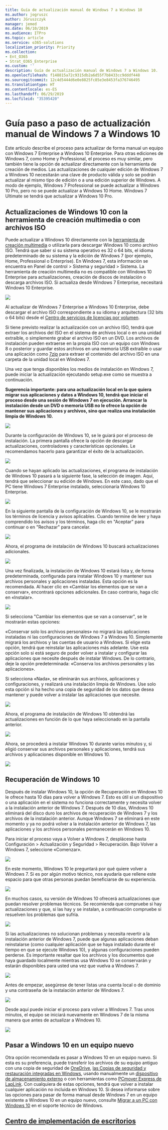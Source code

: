 ```yaml
---
title: Guía de actualización manual de Windows 7 a Windows 10
ms.author: jogruszc
author: JGruszczyk
manager: jemed
ms.date: 06/10/2019
ms.audience: ITPro
ms.topic: article
ms.service: o365-solutions
localization_priority: Priority
ms.collection:
- Ent_O365
- Strat_O365_Enterprise
ms.custom: ''
description: Guía de actualización manual de Windows 7 a Windows 10.
ms.openlocfilehash: f148815a72c9315db2a6d55f7b8433cc9dddf448
ms.sourcegitcommit: 12c4d5444d6e0e8825fc85e3e8453fa376746495
ms.translationtype: HT
ms.contentlocale: es-ES
ms.lasthandoff: 06/29/2019
ms.locfileid: "35395420"
---
```

# <a name="windows-7-to-windows-10-manual-upgrade-step-by-step-guide"></a>Guía paso a paso de actualización manual de Windows 7 a Windows 10

Este artículo describe el proceso para actualizar de forma manual un equipo con Windows 7 Enterprise a Windows 10 Enterprise. Para otras ediciones de Windows 7, como Home y Professional, el proceso es muy similar, pero también tiene la opción de actualizar directamente con la herramienta de creación de medios. Las actualizaciones de cualquier edición de Windows 7 a Windows 10 necesitarán una clave de producto válida y solo se podrán actualizar al mismo tipo de edición o a una edición superior de Windows. A modo de ejemplo, Windows 7 Professional se puede actualizar a Windows 10 Pro, pero no se puede actualizar a Windows 10 Home. Windows 7 Ultimate se tendrá que actualizar a Windows 10 Pro.

## <a name="windows-10-upgrades-using-the-media-creation-tool-or-iso-files"></a>Actualizaciones de Windows 10 con la herramienta de creación multimedia o con archivos ISO

Puede actualizar a Windows 10 directamente con la [herramienta de creación multimedia](https://www.microsoft.com/en-us/software-download/windows10ISO) o utilizarla para descargar Windows 10 como archivo ISO. Tendrá que saber si su sistema operativo es 32 o 64 bits, el idioma predeterminado de su sistema y la edición de Windows 7 (por ejemplo, Home, Professional o Enterprise). En Windows 7, esta información se encuentra en Panel de control \> Sistema y seguridad \> Sistema. La herramienta de creación multimedia no es compatible con Windows 10 Enterprise para actualizaciones, creación de discos de instalación o descarga archivos ISO. Si actualiza desde Windows 7 Enterprise, necesitará Windows 10 Enterprise.

![](media/windows-7-to-windows-10-upgrade-manual-media/windows-7-to-windows-10-upgrade-manual-media-1.png)

Al actualizar de Windows 7 Enterprise a Windows 10 Enterprise, debe descargar el archivo ISO correspondiente a su idioma y arquitectura (32 bits o 64 bits) desde el [Centro de servicios de licencias por volumen](https://www.microsoft.com/licensing/servicecenter/default.aspx).

Si tiene previsto realizar la actualización con un archivo ISO, tendrá que extraer los archivos del ISO en el sistema de archivos local o en una unidad extraíble, o simplemente grabar el archivo ISO en un DVD. Los archivos de instalación pueden extraerse en la propia ISO con un equipo con Windows 8 o posterior y guardar estos archivos en una memoria USB extraíble o usar una aplicación como [7zip](https://www.7-zip.org/) para extraer el contenido del archivo ISO en una carpeta de la unidad local en Windows 7.

Una vez que tenga disponibles los medios de instalación en Windows 7, puede iniciar la actualización ejecutando setup.exe como se muestra a continuación.

**Sugerencia importante: para una actualización local en la que quiera migrar sus aplicaciones y datos a Windows 10, tendrá que iniciar el proceso desde una sesión de Windows 7 en ejecución. Arrancar la instalación desde un DVD o memoria USB no le ofrece la opción de mantener sus aplicaciones y archivos, sino que realiza una instalación limpia de Windows 10.**

![](media/windows-7-to-windows-10-upgrade-manual-media/windows-7-to-windows-10-upgrade-manual-media-2.png)

Durante la configuración de Windows 10, se le guiará por el proceso de instalación. La primera pantalla ofrece la opción de descargar actualizaciones, controladores y características opcionales. Le recomendamos hacerlo para garantizar el éxito de la actualización.

![](media/windows-7-to-windows-10-upgrade-manual-media/windows-7-to-windows-10-upgrade-manual-media-3.png)

Cuando se hayan aplicado las actualizaciones, el programa de instalación de Windows 10 pasará a la siguiente fase, la selección de imagen. Aquí, tendrá que seleccionar su edición de Windows. En este caso, dado que el PC tiene Windows 7 Enterprise instalado, seleccionaría Windows 10 Enterprise.

![](media/windows-7-to-windows-10-upgrade-manual-media/windows-7-to-windows-10-upgrade-manual-media-4.png)

En la siguiente pantalla de la configuración de Windows 10, se le mostrarán los términos de licencia y avisos aplicables. Cuando termine de leer y haya comprendido los avisos y los términos, haga clic en "Aceptar" para continuar o en "Rechazar" para cancelar.

![](media/windows-7-to-windows-10-upgrade-manual-media/windows-7-to-windows-10-upgrade-manual-media-5.png)

Ahora, el programa de instalación de Windows 10 buscará actualizaciones adicionales.

![](media/windows-7-to-windows-10-upgrade-manual-media/windows-7-to-windows-10-upgrade-manual-media-6.png)

Una vez finalizada, la instalación de Windows 10 estará lista y, de forma predeterminada, configurada para instalar Windows 10 y mantener sus archivos personales y aplicaciones instaladas. Esta opción es la recomendada. Al hacer clic en «Cambiar los elementos que se van a conservar», encontrará opciones adicionales. En caso contrario, haga clic en «Instalar».

![](media/windows-7-to-windows-10-upgrade-manual-media/windows-7-to-windows-10-upgrade-manual-media-7.png)

Si selecciona "Cambiar los elementos que se van a conservar", se le mostrarán estas opciones:

«Conservar solo los archivos personales» no migrará las aplicaciones instaladas ni las configuraciones de Windows 7 a Windows 10. Simplemente migrará los archivos y las cuentas de usuario a Windows. Si elige esta opción, tendrá que reinstalar las aplicaciones más adelante. Use esta opción solo si está seguro de poder volver a instalar y configurar las aplicaciones que necesite después de instalar Windows. De lo contrario, deje la opción predeterminada: «Conserva los archivos personales y las aplicaciones».

Si selecciona «Nada», se eliminarán sus archivos, aplicaciones y configuraciones, y realizará una instalación limpia de Windows. Use solo esta opción si ha hecho una copia de seguridad de los datos que desea mantener y puede volver a instalar las aplicaciones que necesite.

![](media/windows-7-to-windows-10-upgrade-manual-media/windows-7-to-windows-10-upgrade-manual-media-8.png)

Ahora, el programa de instalación de Windows 10 obtendrá las actualizaciones en función de lo que haya seleccionado en la pantalla anterior.

![](media/windows-7-to-windows-10-upgrade-manual-media/windows-7-to-windows-10-upgrade-manual-media-9.png)

Ahora, se procederá a instalar Windows 10 durante varios minutos y, si eligió conservar sus archivos personales y aplicaciones, tendrá sus archivos y aplicaciones disponible en Windows 10.

![](media/windows-7-to-windows-10-upgrade-manual-media/windows-7-to-windows-10-upgrade-manual-media-10.png)

## 

## <a name="recovery-in-windows-10"></a>Recuperación de Windows 10

Después de instalar Windows 10, la opción de Recuperación en Windows 10 le ofrece hasta 10 días para volver a Windows 7. Esto es útil si un dispositivo o una aplicación en el sistema no funciona correctamente y necesita volver a la instalación anterior de Windows 7. Después de 10 días, Windows 10 eliminará del disco duro los archivos de recuperación de Windows 7 y los archivos de la instalación anterior. Aunque Windows 7 se eliminará en este momento y ya no podrá volver a la instalación anterior de Windows 7, las aplicaciones y los archivos personales permanecerán en Windows 10.

Para iniciar el proceso vaya a Volver a Windows 7, desplácese hasta Configuración \> Actualización y Seguridad \> Recuperación. Bajo Volver a Windows 7, seleccione «Comenzar».

![](media/windows-7-to-windows-10-upgrade-manual-media/windows-7-to-windows-10-upgrade-manual-media-11.png)

En este momento, Windows 10 le preguntará por qué quiere volver a Windows 7. Si es por algún motivo técnico, nos ayudaría que rellene este espacio para que otras personas puedan beneficiarse de su experiencia.

![](media/windows-7-to-windows-10-upgrade-manual-media/windows-7-to-windows-10-upgrade-manual-media-12.png)

En muchos casos, su versión de Windows 10 ofrecerá actualizaciones que puedan resolver problemas técnicos. Se recomienda que compruebe si hay actualizaciones y que, si las hay y se instalan, a continuación compruebe si resuelven los problemas que sufría.

![](media/windows-7-to-windows-10-upgrade-manual-media/windows-7-to-windows-10-upgrade-manual-media-13.png)

Si las actualizaciones no solucionan problemas y necesita revertir a la instalación anterior de Windows 7, puede que algunas aplicaciones deban reinstalarse (como cualquier aplicación que se haya instalado durante el tiempo en que se ejecute Windows 10), y algunas configuraciones pueden perderse. Es importante resaltar que los archivos y los documentos que haya guardado localmente mientras usa Windows 10 se conservarán y estarán disponibles para usted una vez que vuelva a Windows 7. 

![](media/windows-7-to-windows-10-upgrade-manual-media/windows-7-to-windows-10-upgrade-manual-media-14.png)

Antes de empezar, asegúrese de tener listas una cuenta local o de dominio y una contraseña de la instalación anterior de Windows 7.

![](media/windows-7-to-windows-10-upgrade-manual-media/windows-7-to-windows-10-upgrade-manual-media-15.png)

Desde aquí puede iniciar el proceso para volver a Windows 7. Tras unos minutos, el equipo se iniciará nuevamente en Windows 7 de la misma manera que antes de actualizar a Windows 10.

![](media/windows-7-to-windows-10-upgrade-manual-media/windows-7-to-windows-10-upgrade-manual-media-16.png)

## <a name="moving-to-windows-10-on-a-new-pc"></a>Pasar a Windows 10 en un equipo nuevo

Otra opción recomendada es pasar a Windows 10 en un equipo nuevo. Si esta es su preferencia, puede transferir los archivos de su equipo antiguo con una copia de seguridad de [OneDrive](https://support.office.com/article/b5e918be-0fd4-4095-98da-bceed57f8e0c?ocid=MoveToWindows10), [las Copias de seguridad y restauración integradas en Windows](https://support.microsoft.com/help/4469209?ocid=MoveToWindows10), usando manualmente un [dispositivo de almacenamiento externo](https://support.microsoft.com/en-us/help/4465814/windows-7-move-files-off-pc-with-an-external-storage-device?ocid=MoveToWindows10) o con herramientas como [PCmover Express de LapLink](https://www.microsoft.com/en-us/windows/transfer-your-data).  Con cualquiera de estas opciones, tendrá que volver a instalar cualquier aplicación no incluida en Windows 10. Si desea informarse sobre las opciones para pasar de forma manual desde Windows 7 en un equipo existente a Windows 10 en un equipo nuevo, consulte [Migrar a un PC con Windows 10](https://support.microsoft.com/en-us/help/4229823?ocid=MoveToWindows10) en el soporte técnico de Windows.

## <a name="desktop-deployment-centerhttpsakamshowtoshift"></a>[Centro de implementación de escritorios](https://aka.ms/howtoshift)